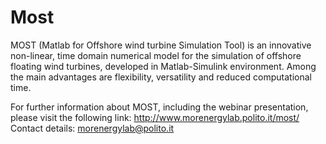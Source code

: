 # Most
MOST (Matlab for Offshore wind turbine Simulation Tool) is an innovative non-linear, time domain numerical model for the simulation of offshore floating wind turbines, developed in Matlab-Simulink environment. Among the main advantages are flexibility, versatility and reduced computational time. 

For further information about MOST, including the webinar presentation, please visit the following link: http://www.morenergylab.polito.it/most/ 
Contact details: morenergylab@polito.it
